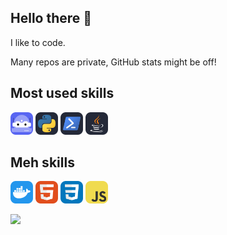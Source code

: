 ## Hello there 👋
I like to code.

Many repos are private, GitHub stats might be off!


## Most used skills
<img src="/icons/DiscordBots.svg" width=36 height=36> <img src="/icons/Python-Dark.svg" width=36 height=36> <img src="/icons/Powershell-Dark.svg" width=36 height=36> <img src="/icons/Java-Dark.svg" width=36 height=36>

## Meh skills
<img src="/icons/Docker.svg" width=36 height=36> <img src="/icons/HTML.svg" width=36 height=36> <img src="/icons/CSS.svg" width=36 height=36> <img src="/icons/JavaScript.svg" width=36 height=36>


<a href="https://github.com/SnakeFist007" align="left"><img src="https://github-readme-stats.vercel.app/api/top-langs/?username=SnakeFist007&layout=compact&theme=dark#gh-dark-mode-only"/></a>

<!-- Icons from https://github.com/tandpfun/skill-icons -->
